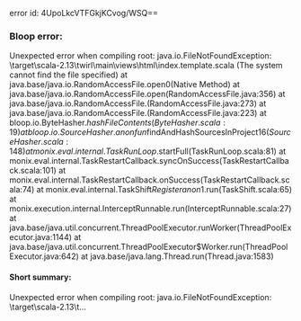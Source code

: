 error id: 4UpoLkcVTFGkjKCvog/WSQ==
### Bloop error:

Unexpected error when compiling root: java.io.FileNotFoundException: <WORKSPACE>\target\scala-2.13\twirl\main\views\html\index.template.scala (The system cannot find the file specified)
	at java.base/java.io.RandomAccessFile.open0(Native Method)
	at java.base/java.io.RandomAccessFile.open(RandomAccessFile.java:356)
	at java.base/java.io.RandomAccessFile.<init>(RandomAccessFile.java:273)
	at java.base/java.io.RandomAccessFile.<init>(RandomAccessFile.java:223)
	at bloop.io.ByteHasher$.hashFileContents(ByteHasher.scala:19)
	at bloop.io.SourceHasher$.$anonfun$findAndHashSourcesInProject$16(SourceHasher.scala:148)
	at monix.eval.internal.TaskRunLoop$.startFull(TaskRunLoop.scala:81)
	at monix.eval.internal.TaskRestartCallback.syncOnSuccess(TaskRestartCallback.scala:101)
	at monix.eval.internal.TaskRestartCallback.onSuccess(TaskRestartCallback.scala:74)
	at monix.eval.internal.TaskShift$Register$$anon$1.run(TaskShift.scala:65)
	at monix.execution.internal.InterceptRunnable.run(InterceptRunnable.scala:27)
	at java.base/java.util.concurrent.ThreadPoolExecutor.runWorker(ThreadPoolExecutor.java:1144)
	at java.base/java.util.concurrent.ThreadPoolExecutor$Worker.run(ThreadPoolExecutor.java:642)
	at java.base/java.lang.Thread.run(Thread.java:1583)
#### Short summary: 

Unexpected error when compiling root: java.io.FileNotFoundException: <WORKSPACE>\target\scala-2.13\t...